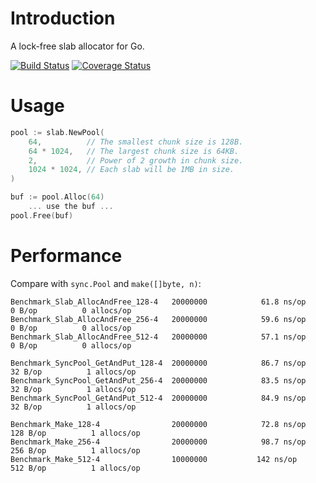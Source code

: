 Introduction
============

A lock-free slab allocator for Go.

[![Build Status](https://travis-ci.org/funny/slab.svg)](https://travis-ci.org/funny/slab)
[![Coverage Status](https://coveralls.io/repos/funny/slab/badge.svg?branch=master&service=github)](https://coveralls.io/github/funny/slab?branch=master)

Usage
=====

```go
pool := slab.NewPool(
	64,          // The smallest chunk size is 128B.
	64 * 1024,   // The largest chunk size is 64KB.
	2,           // Power of 2 growth in chunk size.
	1024 * 1024, // Each slab will be 1MB in size.
)

buf := pool.Alloc(64)
    ... use the buf ...
pool.Free(buf)
```

Performance
===========

Compare with `sync.Pool` and `make([]byte, n)`:

```
Benchmark_Slab_AllocAndFree_128-4 	20000000	        61.8 ns/op	       0 B/op	       0 allocs/op
Benchmark_Slab_AllocAndFree_256-4 	20000000	        59.6 ns/op	       0 B/op	       0 allocs/op
Benchmark_Slab_AllocAndFree_512-4 	20000000	        57.1 ns/op	       0 B/op	       0 allocs/op

Benchmark_SyncPool_GetAndPut_128-4	20000000	        86.7 ns/op	      32 B/op	       1 allocs/op
Benchmark_SyncPool_GetAndPut_256-4	20000000	        83.5 ns/op	      32 B/op	       1 allocs/op
Benchmark_SyncPool_GetAndPut_512-4	20000000	        84.9 ns/op	      32 B/op	       1 allocs/op

Benchmark_Make_128-4              	20000000	        72.8 ns/op	     128 B/op	       1 allocs/op
Benchmark_Make_256-4              	20000000	        98.7 ns/op	     256 B/op	       1 allocs/op
Benchmark_Make_512-4              	10000000	       142 ns/op	     512 B/op	       1 allocs/op
```
